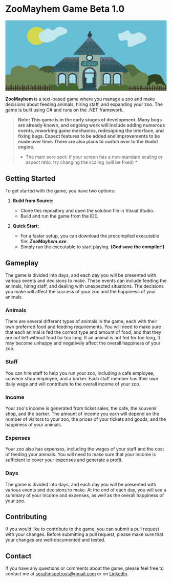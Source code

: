 # ZooMayhem Game Beta 1.0
![ZooMayhem Start Image](Resources/start.jpg)

**ZooMayhem** is a text-based game where you manage a zoo and make decisions about feeding animals, hiring staff, and expanding your zoo. The game is built using C# and runs on the .NET framework.

> **Note: This game is in the early stages of development. Many bugs are already known, and ongoing work will include adding numerous events, reworking game mechanics, redesigning the interface, and fixing bugs. Expect features to be added and improvements to be made over time.
>There are also plans to switch over to the Godot engine.**

>* The main sore spot: if your screen has a non-standard scaling or aspect ratio, try changing the scaling (will be fixed) *


## Getting Started

To get started with the game, you have two options:

1. **Build from Source:**
   - Clone this repository and open the solution file in Visual Studio.
   - Build and run the game from the IDE.

2. **Quick Start:**
   - For a faster setup, you can download the precompiled executable file: ***ZooMayhem.exe***.
   - Simply run the executable to start playing. **(God save the compiler!)**

## Gameplay

The game is divided into days, and each day you will be presented with various events and decisions to make. These events can include feeding the animals, hiring staff, and dealing with unexpected situations. The decisions you make will affect the success of your zoo and the happiness of your animals.

### Animals

There are several different types of animals in the game, each with their own preferred food and feeding requirements. You will need to make sure that each animal is fed the correct type and amount of food, and that they are not left without food for too long. If an animal is not fed for too long, it may become unhappy and negatively affect the overall happiness of your zoo.

### Staff

You can hire staff to help you run your zoo, including a cafe employee, souvenir shop employee, and a barker. Each staff member has their own daily wage and will contribute to the overall income of your zoo.

### Income

Your zoo's income is generated from ticket sales, the cafe, the souvenir shop, and the barker. The amount of income you earn will depend on the number of visitors to your zoo, the prices of your tickets and goods, and the happiness of your animals.

### Expenses

Your zoo also has expenses, including the wages of your staff and the cost of feeding your animals. You will need to make sure that your income is sufficient to cover your expenses and generate a profit.

### Days

The game is divided into days, and each day you will be presented with various events and decisions to make. At the end of each day, you will see a summary of your income and expenses, as well as the overall happiness of your zoo.

## Contributing

If you would like to contribute to the game, you can submit a pull request with your changes. Before submitting a pull request, please make sure that your changes are well-documented and tested.

## Contact

If you have any questions or comments about the game, please feel free to contact me at [serafimspetrovs@gmail.com](mailto:serafimspetrovs@gmail.com) or on [LinkedIn](https://www.linkedin.com/in/serafimp/).
